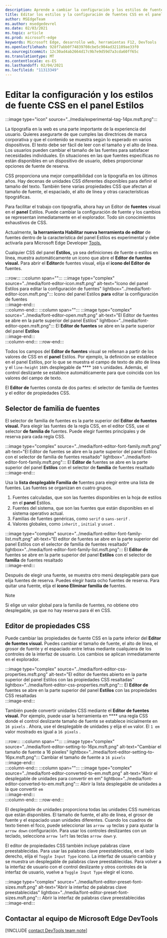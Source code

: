 ```yaml
---
description: Aprende a cambiar la configuración y los estilos de fuente CSS mediante el panel Estilos de Microsoft Edge DevTools.
title: Editar los estilos y la configuración de fuentes CSS en el panel Estilos de DevTools
author: MSEdgeTeam
ms.author: msedgedevrel
ms.date: 02/03/2021
ms.topic: article
ms.prod: microsoft-edge
keywords: Microsoft Edge, desarrollo web, herramientas F12, DevTools
ms.openlocfilehash: 928f7abb0f74839708cbe5c904ad321109ae33f0
ms.sourcegitcommit: 12c30ad4ab2664d17c9b7e9d59d7a3cda60ff65c
ms.translationtype: MT
ms.contentlocale: es-ES
ms.lasthandoff: 02/04/2021
ms.locfileid: "11313349"
---
```

# Editar la configuración y los estilos de fuente CSS en el panel Estilos  

:::image type="icon" source="../media/experimental-tag-14px.msft.png":::

La tipografía en la web es una parte importante de la experiencia del usuario.  Quieres asegurarte de que cumples las directrices de marca corporativa y que el contenido se muestra según lo esperado en varios dispositivos.  El texto debe ser fácil de leer con el tamaño y el alto de línea.  Los usuarios pueden cambiar el tamaño de las fuentes para satisfacer necesidades individuales.  En situaciones en las que fuentes específicas no están disponibles en un dispositivo de usuario, debes proporcionar opciones de fuente de reserva.  

CSS proporciona una mejor compatibilidad con la tipografía en los últimos años.  Hay decenas de unidades CSS diferentes disponibles para definir el tamaño del texto.  También tiene varias propiedades CSS que afectan al tamaño de fuente, el espaciado, el alto de línea y otras características tipográficas.  

Para facilitar el trabajo con tipografía, ahora hay un Editor de **fuentes** visual en el **panel** Estilos.  Puede cambiar la configuración de fuente y los cambios se representan inmediatamente en el explorador.  Todo sin conocimientos exhaustivos de CSS.  

Actualmente, **la herramienta Habilitar nueva herramienta de editor** de fuentes dentro de la característica del panel Estilos es experimental y debe activarla para Microsoft Edge Developer [Tools.][DevtoolsExperimentalFeaturesIndexTurnOnExperimentalFeatures]  

Cualquier CSS del panel **Estilos,** ya sea definiciones de fuente o estilos en línea, muestra automáticamente un icono que abre el **Editor de fuentes visual.**  Para abrir el **Editor**de fuentes visual, elija el **icono del Editor de** fuentes.  

:::row:::
   :::column span="":::
      :::image type="complex" source="../media/font-editor-icon.msft.png" alt-text="Icono del panel Estilos para editar la configuración de fuentes" lightbox="../media/font-editor-icon.msft.png":::
         Icono del panel Estilos **para** editar la configuración de fuentes  
      :::image-end:::  
   :::column-end:::
   :::column span="":::
      :::image type="complex" source="../media/font-editor-open.msft.png" alt-text="El Editor de fuentes se abre en la parte superior del panel Estilos" lightbox="../media/font-editor-open.msft.png":::
         El **Editor de fuentes** se abre en la parte superior del panel **Estilos**  
      :::image-end:::  
   :::column-end:::
:::row-end:::  

Todos los campos del **Editor de fuentes** visual se rellenan a partir de los valores de CSS en el **panel** Estilos.  Por ejemplo, la definición se establece en el panel Estilos, por lo que se muestra el campo de texto de alto de línea y el `line-height` `160%` desplegable de **** `160` `%` unidades.  Además, el control deslizante se establece automáticamente para que coincida con los valores del campo de texto.  

El **Editor de** fuentes consta de dos partes: el selector de familia de fuentes y el editor de propiedades CSS.  

## Selector de familia de fuentes  

El selector de familia de fuentes es la parte superior del **Editor de fuentes visual.**  Para elegir las fuentes de la regla CSS, en el editor CSS, use el selector **de familia de** fuentes.  Puede elegir fuentes principales y de reserva para cada regla CSS.  

:::image type="complex" source="../media/font-editor-font-family.msft.png" alt-text="El Editor de fuentes se abre en la parte superior del panel Estilos con el selector de familia de fuentes resaltado" lightbox="../media/font-editor-font-family.msft.png":::
   El **Editor de** fuentes se abre en la parte superior del panel **Estilos** con el selector de **familia** de fuentes resaltado  
:::image-end:::  

Usa la **lista desplegable Familia de** fuentes para elegir entre una lista de fuentes.  Las fuentes se organizan en cuatro grupos.  

1.  Fuentes calculadas, que son las fuentes disponibles en la hoja de estilos en el **panel** Estilos.  
1.  Fuentes del sistema, que son las fuentes que están disponibles en el sistema operativo actual.  
1.  Familias de fuentes genéricas, como `serif` o `sans-serif` .  
1.  Valores globales, como `inherit` , `initial` y `unset` .  
    
:::image type="complex" source="../media/font-editor-font-family-list.msft.png" alt-text="El editor de fuentes se abre en la parte superior del panel Estilos con el selector de familia de fuentes resaltado" lightbox="../media/font-editor-font-family-list.msft.png":::
   El **Editor de** fuentes se abre en la parte superior del panel **Estilos** con el selector de **familia** de fuentes resaltado  
:::image-end:::  

Después de elegir una fuente, se muestra otro menú desplegable para que elija fuentes de reserva.  Puedes elegir hasta ocho fuentes de reserva.  Para quitar una fuente, elija el **icono Eliminar familia de** fuentes.  

<!--:::image type="complex" source="../media/font-editor-defining-fonts.msft.png" alt-text="The font editor with a defined list of fonts and fallback fonts" lightbox="../media/font-editor-defining-fonts.msft.png":::
   The **Font Editor** with a defined list of fonts and fallback fonts highlighted
:::image-end:::  -->

> [!NOTE]
> Si elige un valor global para la familia de fuentes, no obtiene otro desplegable, ya que no hay reserva para él en CSS.  

## Editor de propiedades CSS  

Puede cambiar las propiedades de fuente CSS en la parte inferior del **Editor de fuentes visual.**  Puedes cambiar el tamaño de fuente, el alto de línea, el grosor de fuente y el espaciado entre letras mediante cualquiera de los controles de la interfaz de usuario.  Los cambios se aplican inmediatamente en el explorador.  

:::image type="complex" source="../media/font-editor-css-properties.msft.png" alt-text="El editor de fuentes abierto en la parte superior del panel Estilos con las propiedades CSS resaltadas" lightbox="../media/font-editor-css-properties.msft.png":::
   El **Editor de** fuentes se abre en la parte superior del panel **Estilos** con las propiedades CSS resaltadas  
:::image-end:::  

También puede convertir unidades CSS mediante el **Editor de fuentes visual.**  Por ejemplo, puede usar la herramienta en **** una regla CSS donde el control deslizante tamaño de fuente se establece inicialmente en `16 pixels` .  Ahora, use el desplegable de unidades y elija el `em` valor.  El `1 em` valor mostrado es igual a `16 pixels` .  

:::row:::
   :::column span="":::
      :::image type="complex" source="../media/font-editor-setting-to-16px.msft.png" alt-text="Cambiar el tamaño de fuente a 16 píxeles" lightbox="../media/font-editor-setting-to-16px.msft.png":::
         Cambiar el tamaño de fuente a `16 pixels`  
      :::image-end:::  
   :::column-end:::
   :::column span="":::
      :::image type="complex" source="../media/font-editor-converted-to-em.msft.png" alt-text="Abrir el desplegable de unidades para convertir en em" lightbox="../media/font-editor-converted-to-em.msft.png":::
         Abrir la lista desplegable de unidades a la que convertir `em`  
      :::image-end:::  
   :::column-end:::
:::row-end:::  

El desplegable de unidades proporciona todas las unidades CSS numéricas que están disponibles.  El tamaño de fuente, el alto de línea, el grosor de fuente y el espaciado usan unidades diferentes.  Cuando los cuadros de texto tienen el foco, puede seleccionar las `arrow up` teclas y para ajustar la `arrow down` configuración.  Para usar los controles deslizantes con un teclado, selecciona `arrow left` las teclas `arrow down` y.  

El editor de propiedades CSS también incluye palabras clave preestablecidas.  Para usar las palabras clave preestablecidas, en el lado derecho, elija el `Toggle Input Type` icono.  La interfaz de usuario cambia y se muestra un desplegable de palabras clave preestablecidas.  Para volver a la interfaz de usuario con el control deslizante y otros controles de la interfaz de usuario, vuelve a `Toggle Input Type` elegir el icono.  

:::image type="complex" source="../media/font-editor-preset-font-sizes.msft.png" alt-text="Abrir la interfaz de palabras clave preestablecidas" lightbox="../media/font-editor-preset-font-sizes.msft.png":::
   Abrir la interfaz de palabras clave preestablecidas  
:::image-end:::  

## Contactar al equipo de Microsoft Edge DevTools  

[!INCLUDE [contact DevTools team note](../includes/contact-devtools-team-note.md)]  

<!-- links -->  

[DevtoolsIndex]: ../index.md "Herramientas de desarrollo de Microsoft Edge (Chromium) | Microsoft Docs"  
[DevtoolsExperimentalFeaturesIndex]: ../experimental-features/index.md "Características experimentales | Microsoft Docs"  
[DevtoolsExperimentalFeaturesIndexTurnOnExperimentalFeatures]: ../experimental-features/index.md#turn-on-experimental-features "Activar características experimentales: características experimentales | Microsoft Docs"  
